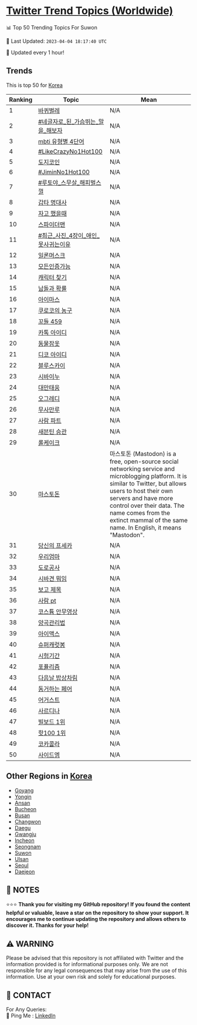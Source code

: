 [Twitter Trend Topics (Worldwide)](https://github.com/ErcinDedeoglu/Twitter-Trend-Topics)
==========


📊 Top 50 Trending Topics For Suwon

📆 Last Updated: `2023-04-04 18:17:40 UTC`

🔧 Updated every 1 hour!


## Trends

This is top 50 for [Korea](</Korea>)

| Ranking | Topic | Mean |
| ------- | ------------ | ------------ |
| 1 | [바퀴벌레](http://twitter.com/search?q=%eb%b0%94%ed%80%b4%eb%b2%8c%eb%a0%88) | N/A |
| 2 | [#네글자로_된_가슴뛰는_말을_해보자](http://twitter.com/search?q=%23%eb%84%a4%ea%b8%80%ec%9e%90%eb%a1%9c_%eb%90%9c_%ea%b0%80%ec%8a%b4%eb%9b%b0%eb%8a%94_%eb%a7%90%ec%9d%84_%ed%95%b4%eb%b3%b4%ec%9e%90) | N/A |
| 3 | [mbti 유형별 4단어](http://twitter.com/search?q=mbti+%ec%9c%a0%ed%98%95%eb%b3%84+4%eb%8b%a8%ec%96%b4) | N/A |
| 4 | [#LikeCrazyNo1Hot100](http://twitter.com/search?q=%23LikeCrazyNo1Hot100) | N/A |
| 5 | [도지코인](http://twitter.com/search?q=%eb%8f%84%ec%a7%80%ec%bd%94%ec%9d%b8) | N/A |
| 6 | [#JiminNo1Hot100](http://twitter.com/search?q=%23JiminNo1Hot100) | N/A |
| 7 | [#루토야_스무살_해피벌스껄](http://twitter.com/search?q=%23%eb%a3%a8%ed%86%a0%ec%95%bc_%ec%8a%a4%eb%ac%b4%ec%82%b4_%ed%95%b4%ed%94%bc%eb%b2%8c%ec%8a%a4%ea%bb%84) | N/A |
| 8 | [갑타 명대사](http://twitter.com/search?q=%ea%b0%91%ed%83%80+%eb%aa%85%eb%8c%80%ec%82%ac) | N/A |
| 9 | [자고 했을때](http://twitter.com/search?q=%ec%9e%90%ea%b3%a0+%ed%96%88%ec%9d%84%eb%95%8c) | N/A |
| 10 | [스파이더맨](http://twitter.com/search?q=%ec%8a%a4%ed%8c%8c%ec%9d%b4%eb%8d%94%eb%a7%a8) | N/A |
| 11 | [#최근_사진_4장이_애인_못사귀는이유](http://twitter.com/search?q=%23%ec%b5%9c%ea%b7%bc_%ec%82%ac%ec%a7%84_4%ec%9e%a5%ec%9d%b4_%ec%95%a0%ec%9d%b8_%eb%aa%bb%ec%82%ac%ea%b7%80%eb%8a%94%ec%9d%b4%ec%9c%a0) | N/A |
| 12 | [일론머스크](http://twitter.com/search?q=%ec%9d%bc%eb%a1%a0%eb%a8%b8%ec%8a%a4%ed%81%ac) | N/A |
| 13 | [모든인증가능](http://twitter.com/search?q=%eb%aa%a8%eb%93%a0%ec%9d%b8%ec%a6%9d%ea%b0%80%eb%8a%a5) | N/A |
| 14 | [캐릭터 찾기](http://twitter.com/search?q=%ec%ba%90%eb%a6%ad%ed%84%b0+%ec%b0%be%ea%b8%b0) | N/A |
| 15 | [남돌과 확률](http://twitter.com/search?q=%eb%82%a8%eb%8f%8c%ea%b3%bc+%ed%99%95%eb%a5%a0) | N/A |
| 16 | [아이마스](http://twitter.com/search?q=%ec%95%84%ec%9d%b4%eb%a7%88%ec%8a%a4) | N/A |
| 17 | [쿠로코의 농구](http://twitter.com/search?q=%ec%bf%a0%eb%a1%9c%ec%bd%94%ec%9d%98+%eb%86%8d%ea%b5%ac) | N/A |
| 18 | [꼬들 459](http://twitter.com/search?q=%ea%bc%ac%eb%93%a4+459) | N/A |
| 19 | [카톡 아이디](http://twitter.com/search?q=%ec%b9%b4%ed%86%a1+%ec%95%84%ec%9d%b4%eb%94%94) | N/A |
| 20 | [동물잠옷](http://twitter.com/search?q=%eb%8f%99%eb%ac%bc%ec%9e%a0%ec%98%b7) | N/A |
| 21 | [디코 아이디](http://twitter.com/search?q=%eb%94%94%ec%bd%94+%ec%95%84%ec%9d%b4%eb%94%94) | N/A |
| 22 | [블루스카이](http://twitter.com/search?q=%eb%b8%94%eb%a3%a8%ec%8a%a4%ec%b9%b4%ec%9d%b4) | N/A |
| 23 | [시바이누](http://twitter.com/search?q=%ec%8b%9c%eb%b0%94%ec%9d%b4%eb%88%84) | N/A |
| 24 | [대만태웅](http://twitter.com/search?q=%eb%8c%80%eb%a7%8c%ed%83%9c%ec%9b%85) | N/A |
| 25 | [오그레디](http://twitter.com/search?q=%ec%98%a4%ea%b7%b8%eb%a0%88%eb%94%94) | N/A |
| 26 | [무사만루](http://twitter.com/search?q=%eb%ac%b4%ec%82%ac%eb%a7%8c%eb%a3%a8) | N/A |
| 27 | [사람 파트](http://twitter.com/search?q=%ec%82%ac%eb%9e%8c+%ed%8c%8c%ed%8a%b8) | N/A |
| 28 | [새븐틴 승관](http://twitter.com/search?q=%ec%83%88%eb%b8%90%ed%8b%b4+%ec%8a%b9%ea%b4%80) | N/A |
| 29 | [롤케이크](http://twitter.com/search?q=%eb%a1%a4%ec%bc%80%ec%9d%b4%ed%81%ac) | N/A |
| 30 | [마스토돈](http://twitter.com/search?q=%eb%a7%88%ec%8a%a4%ed%86%a0%eb%8f%88) | 마스토돈 (Mastodon) is a free, open-source social networking service and microblogging platform. It is similar to Twitter, but allows users to host their own servers and have more control over their data. The name comes from the extinct mammal of the same name. In English, it means "Mastodon". |
| 31 | [당신의 프세카](http://twitter.com/search?q=%eb%8b%b9%ec%8b%a0%ec%9d%98+%ed%94%84%ec%84%b8%ec%b9%b4) | N/A |
| 32 | [우리엄마](http://twitter.com/search?q=%ec%9a%b0%eb%a6%ac%ec%97%84%eb%a7%88) | N/A |
| 33 | [도로공사](http://twitter.com/search?q=%eb%8f%84%eb%a1%9c%ea%b3%b5%ec%82%ac) | N/A |
| 34 | [시바견 뭐임](http://twitter.com/search?q=%ec%8b%9c%eb%b0%94%ea%b2%ac+%eb%ad%90%ec%9e%84) | N/A |
| 35 | [보고 제목](http://twitter.com/search?q=%eb%b3%b4%ea%b3%a0+%ec%a0%9c%eb%aa%a9) | N/A |
| 36 | [사람 pt](http://twitter.com/search?q=%ec%82%ac%eb%9e%8c+pt) | N/A |
| 37 | [코스튬 안무영상](http://twitter.com/search?q=%ec%bd%94%ec%8a%a4%ed%8a%ac+%ec%95%88%eb%ac%b4%ec%98%81%ec%83%81) | N/A |
| 38 | [양곡관리법](http://twitter.com/search?q=%ec%96%91%ea%b3%a1%ea%b4%80%eb%a6%ac%eb%b2%95) | N/A |
| 39 | [아이맥스](http://twitter.com/search?q=%ec%95%84%ec%9d%b4%eb%a7%a5%ec%8a%a4) | N/A |
| 40 | [슈퍼캐럿봉](http://twitter.com/search?q=%ec%8a%88%ed%8d%bc%ec%ba%90%eb%9f%bf%eb%b4%89) | N/A |
| 41 | [시험기간](http://twitter.com/search?q=%ec%8b%9c%ed%97%98%ea%b8%b0%ea%b0%84) | N/A |
| 42 | [포퓰리즘](http://twitter.com/search?q=%ed%8f%ac%ed%93%b0%eb%a6%ac%ec%a6%98) | N/A |
| 43 | [다음날 밥상차림](http://twitter.com/search?q=%eb%8b%a4%ec%9d%8c%eb%82%a0+%eb%b0%a5%ec%83%81%ec%b0%a8%eb%a6%bc) | N/A |
| 44 | [동거하는 페어](http://twitter.com/search?q=%eb%8f%99%ea%b1%b0%ed%95%98%eb%8a%94+%ed%8e%98%ec%96%b4) | N/A |
| 45 | [어거스트](http://twitter.com/search?q=%ec%96%b4%ea%b1%b0%ec%8a%a4%ed%8a%b8) | N/A |
| 46 | [사르디나](http://twitter.com/search?q=%ec%82%ac%eb%a5%b4%eb%94%94%eb%82%98) | N/A |
| 47 | [빌보드 1위](http://twitter.com/search?q=%eb%b9%8c%eb%b3%b4%eb%93%9c+1%ec%9c%84) | N/A |
| 48 | [핫100 1위](http://twitter.com/search?q=%ed%95%ab100+1%ec%9c%84) | N/A |
| 49 | [코카콜라](http://twitter.com/search?q=%ec%bd%94%ec%b9%b4%ec%bd%9c%eb%9d%bc) | N/A |
| 50 | [사이드엠](http://twitter.com/search?q=%ec%82%ac%ec%9d%b4%eb%93%9c%ec%97%a0) | N/A |



## Other Regions in [Korea](</Korea>)

* [Goyang](</Korea/Goyang.md>)
* [Yongin](</Korea/Yongin.md>)
* [Ansan](</Korea/Ansan.md>)
* [Bucheon](</Korea/Bucheon.md>)
* [Busan](</Korea/Busan.md>)
* [Changwon](</Korea/Changwon.md>)
* [Daegu](</Korea/Daegu.md>)
* [Gwangju](</Korea/Gwangju.md>)
* [Incheon](</Korea/Incheon.md>)
* [Seongnam](</Korea/Seongnam.md>)
* [Suwon](</Korea/Suwon.md>)
* [Ulsan](</Korea/Ulsan.md>)
* [Seoul](</Korea/Seoul.md>)
* [Daejeon](</Korea/Daejeon.md>)



## 📝 NOTES

⭐⭐⭐ **Thank you for visiting my GitHub repository! If you found the content helpful or valuable, leave a star on the repository to show your support. It encourages me to continue updating the repository and allows others to discover it. Thanks for your help!**


## ⚠️ WARNING

Please be advised that this repository is not affiliated with Twitter and the information provided is for informational purposes only. We are not responsible for any legal consequences that may arise from the use of this information. Use at your own risk and solely for educational purposes.


## 📨 CONTACT

 For Any Queries:  
            🏓 Ping Me : [LinkedIn](https://www.linkedin.com/in/ercindedeoglu/)
